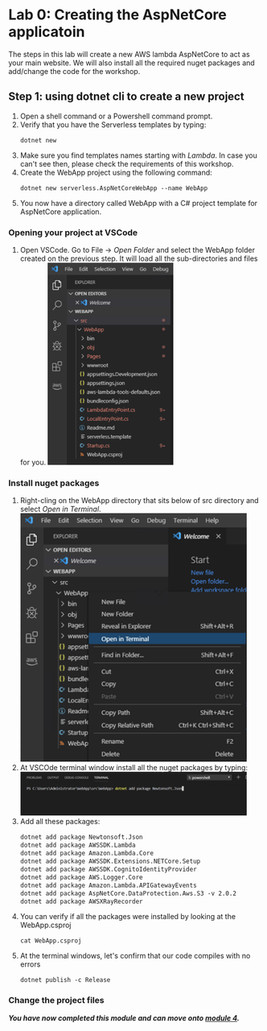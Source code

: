# Lab 0: Creating the AspNetCore applicatoin

The steps in this lab will create a new AWS lambda AspNetCore to act as your main website. We will also install all the required nuget packages and add/change the code for the workshop.


## Step 1: using dotnet cli to create a new project


1. Open a shell command or a Powershell command prompt.
2. Verify that you have the Serverless templates by typing:
   ```
   dotnet new
   ```
3. Make sure you find templates names starting with *Lambda*. In case you can't see then, please check the requirements of this workshop.
4. Create the WebApp project using the following command:
   ```
   dotnet new serverless.AspNetCoreWebApp --name WebApp
   ```
5. You now have a directory called WebApp with a C# project template for AspNetCore application.

### Opening your project at VSCode

1. Open VSCode. Go to File -> *Open Folder* and select the WebApp folder created on the previous step. It will load all the sub-directories and files for you.
   <img src="../images/vscodewebapp.png" width="250"/>

### Install nuget packages

1. Right-cling on the WebApp directory that sits below of src directory and select *Open in Terminal*.
   <img src="../images/vscodeterminal.png" width="450"/>
2. At VSCOde terminal window install all the nuget packages by typing:
   <img src="../images/vscodenuget.png" width="450"/>
3. Add all these packages:
   ```
   dotnet add package Newtonsoft.Json
   dotnet add package AWSSDK.Lambda
   dotnet add package Amazon.Lambda.Core
   dotnet add package AWSSDK.Extensions.NETCore.Setup
   dotnet add package AWSSDK.CognitoIdentityProvider
   dotnet add package AWS.Logger.Core
   dotnet add package Amazon.Lambda.APIGatewayEvents
   dotnet add package AspNetCore.DataProtection.Aws.S3 -v 2.0.2
   dotnet add package AWSXRayRecorder
   ```
4. You can verify if all the packages were installed by looking at the WebApp.csproj
   ```
   cat WebApp.csproj
   ```
5. At the terminal windows, let's confirm that our code compiles with no errors
   ```
   dotnet publish -c Release
   ```

### Change the project files

***You have now completed this module and can move onto [module 4](./Module4.md).***
